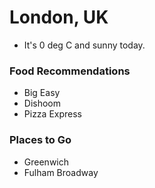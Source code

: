 # London, UK
- It's 0 deg C and sunny today.

### Food Recommendations
- Big Easy
- Dishoom
- Pizza Express

### Places to Go
- Greenwich
- Fulham Broadway
